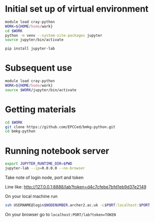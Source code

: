 # Initial set up of virtual environment

```bash
module load cray-python
WORK=${HOME/home/work}
cd $WORK
python -m venv --system-site-packages jupyter
source jupyter/bin/activate

pip install jupyter-lab
```
# Subsequent use
```bash
module load cray-python
WORK=${HOME/home/work}
source $WORK/jupyter/bin/activate
```

# Getting materials
```bash
cd $WORK
git clone https://github.com/EPCCed/bmkg-python.git
cd bmkg-python
```
# Running notebook server
```bash
export JUPYTER_RUNTIME_DIR=$PWD
jupyter-lab --ip=0.0.0.0 --no-browser
```

Take note of login node, port and token

Line like: http://127.0.0.1:8888/lab?token=d4c7cfebe7bfd1eb9d37e2149

On your local machine run
```bash
ssh USERNAME@login$NODENUMBER.archer2.ac.uk -L$PORT:localhost:$PORT
```

On your browser go to `localhost:PORT/lab?token=TOKEN`
